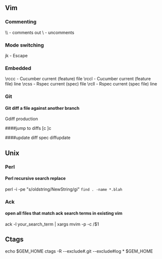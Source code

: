 ## Vim
### Commenting
\\\  - comments out
\\   - uncomments

### Mode switching
jk - Escape

### Embedded
\rccc  - Cucumber current (feature) file
\rccl  - Cucumber current (feature file) line
\rcss  - Rspec current (spec) file
\rcll  - Rspec current (spec file) line

### Git
#### Git diff a file against another branch
Gdiff production

####jump to diffs
[c
]c

####update diff spec
diffupdate

## Unix
### Perl
#### Perl recursive search replace
perl -i -pe "s/oldstring/NewString/gi" `find . -name *.blah`

### Ack
#### open all files that match ack search terms in existing vim
ack -l your_search_term | xargs mvim -p -c /$1

## Ctags
echo $GEM_HOME
ctags -R --exclude#.git --exclude#log * $GEM_HOME

